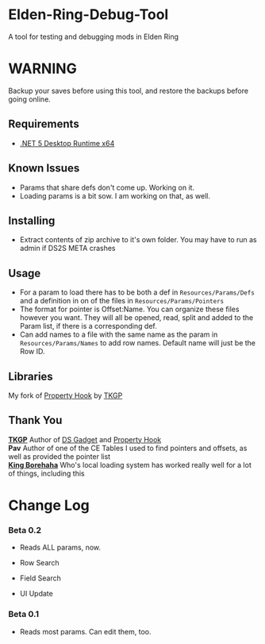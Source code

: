 # Elden-Ring-Debug-Tool
A tool for testing and debugging mods in Elden Ring

 
# WARNING  
Backup your saves before using this tool, and restore the backups before going online.  

## Requirements 
* [.NET 5 Desktop Runtime x64](https://download.visualstudio.microsoft.com/download/pr/b1902c77-e022-4b3e-a01a-e8830df936ff/09d0957435bf8c37eae11b4962d4221b/windowsdesktop-runtime-5.0.15-win-x64.exe)  

## Known Issues
* Params that share defs don't come up. Working on it.  
* Loading params is a bit sow. I am working on that, as well.

## Installing  
* Extract contents of zip archive to it's own folder. You may have to run as admin if DS2S META crashes  

## Usage
* For a param to load there has to be both a def in `Resources/Params/Defs` and a definition in on of the files in `Resources/Params/Pointers`  
* The format for pointer is Offset:Name. You can organize these files however you want. They will all be opened, read, split and added to the Param list, if there is a corresponding def.
* Can add names to a file with the same name as the param in `Resources/Params/Names` to add row names. Default name will just be the Row ID.

## Libraries
My fork of [Property Hook](https://github.com/Nordgaren/PropertyHook) by [TKGP](https://github.com/JKAnderson/)  

## Thank You  
**[TKGP](https://github.com/JKAnderson/)** Author of [DS Gadget](https://github.com/JKAnderson/DS-Gadget) and [Property Hook](https://github.com/JKAnderson/PropertyHook)  
**Pav** Author of one of the CE Tables I used to find pointers and offsets, as well as provided the pointer list  
**[King Borehaha](https://github.com/kingborehaha/DS-Gadget-Local-Loader)** Who's local loading system has worked really well for a lot of things, including this  

# Change Log  
### Beta 0.2  

* Reads ALL params, now.

* Row Search

* Field Search 

* UI Update

### Beta 0.1  

* Reads most params. Can edit them, too.  
